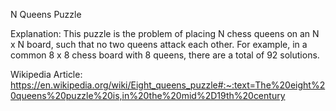 N Queens Puzzle

Explanation: 
This puzzle is the problem of placing N chess queens on an N x N board, such that no two queens attack each other. For example, in a common 8 x 8 chess board with 8 queens, there are a total of 92 solutions. 

Wikipedia Article: 
https://en.wikipedia.org/wiki/Eight_queens_puzzle#:~:text=The%20eight%20queens%20puzzle%20is,in%20the%20mid%2D19th%20century
